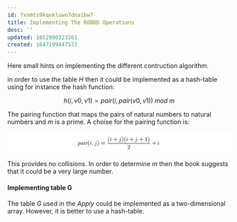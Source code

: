 ```yaml
---
id: 7xnmts9kqekluwo7dnaibw7
title: Implementing The ROBDD Operations
desc: ''
updated: 1652990323261
created: 1647199447573
---
```

Here small hints on implementing the different contruction algorithm. 

in order to use the table $H$ then it could be implemented as a hash-table using for instance the hash function:

$$
h(i, v0, v1) = pair(i, pair(v0, v1)) \; mod \; m
$$

The pairing function that maps the pairs of natural numbers to natural numbers and $m$ is a prime. A choise for the pairing function is:

![](./assets/images/2022-03-13-20-29-52.png)

This provides no collisions. 
In order to determine $m$ then the book suggests that it could be a very large number. 

#### Implementing table G
The table $G$ used in the *Apply* could be implemented as a two-dimensional array. However, it is better to use a hash-table.